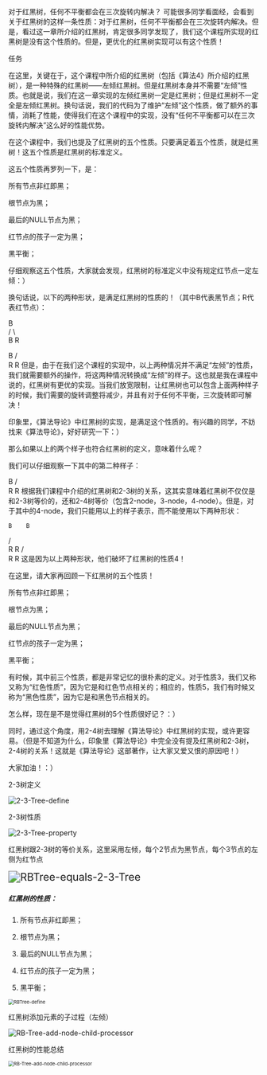 对于红黑树，任何不平衡都会在三次旋转内解决？
可能很多同学看面经，会看到关于红黑树的这样一条性质：对于红黑树，任何不平衡都会在三次旋转内解决。但是，看过这一章所介绍的红黑树，肯定很多同学发现了，我们这个课程所实现的红黑树是没有这个性质的。但是，更优化的红黑树实现可以有这个性质！

任务

在这里，关键在于，这个课程中所介绍的红黑树（包括《算法4》所介绍的红黑树），是一种特殊的红黑树――左倾红黑树。但是红黑树本身并不需要“左倾”性质。也就是说，我们在这一章实现的左倾红黑树一定是红黑树；但是红黑树不一定全是左倾红黑树。换句话说，我们的代码为了维护“左倾”这个性质，做了额外的事情，消耗了性能，使得我们在这个课程中的实现，没有“任何不平衡都可以在三次旋转内解决”这么好的性能优势。

在这个课程中，我们也提及了红黑树的五个性质。只要满足着五个性质，就是红黑树！这五个性质是红黑树的标准定义。

这五个性质再罗列一下，是：

所有节点非红即黑；

根节点为黑；

最后的NULL节点为黑；

红节点的孩子一定为黑；

黑平衡；

仔细观察这五个性质，大家就会发现，红黑树的标准定义中没有规定红节点一定左倾：）

换句话说，以下的两种形状，是满足红黑树的性质的！（其中B代表黑节点；R代表红节点）：

   B            
 /   \          
B     R

   B
 /   \
R     R
但是，由于在我们这个课程的实现中，以上两种情况并不满足“左倾”的性质，我们就需要额外的操作，将这两种情况转换成“左倾”的样子。这也就是我在课程中说的，红黑树有更优的实现。当我们放宽限制，让红黑树也可以包含上面两种样子的时候，我们需要的旋转调整将减少，并且有对于任何不平衡，三次旋转即可解决！

印象里，《算法导论》中红黑树的实现，是满足这个性质的。有兴趣的同学，不妨找来《算法导论》，好好研究一下：）

那么如果以上的两个样子也符合红黑树的定义，意味着什么呢？

我们可以仔细观察一下其中的第二种样子：

   B
 /   \
R     R
根据我们课程中介绍的红黑树和2-3树的关系，这其实意味着红黑树不仅仅是和2-3树等价的，还和2-4树等价（包含2-node，3-node，4-node）。但是，对于其中的4-node，我们只能用以上的样子表示，而不能使用以下两种形状：

    B    B   
   /      \
  R        R
 /          \
R            R
这是因为以上两种形状，他们破坏了红黑树的性质4！

在这里，请大家再回顾一下红黑树的五个性质！

所有节点非红即黑；

根节点为黑；

最后的NULL节点为黑；

红节点的孩子一定为黑；

黑平衡；

有时候，其中前三个性质，都是非常记忆的很朴素的定义。对于性质3，我们又称又称为“红色性质”，因为它是和红色节点相关的；相应的，性质5，我们有时候又称为“黑色性质”，因为它是和黑色节点相关的。

怎么样，现在是不是觉得红黑树的5个性质很好记？：）

同时，通过这个角度，用2-4树去理解《算法导论》中红黑树的实现，或许更容易。（但是不知道为什么，印象里《算法导论》中完全没有提及红黑树和2-3树，2-4树的关系！这就是《算法导论》这部著作，让大家又爱又恨的原因吧！）

大家加油！：）



2-3树定义

![2-3-Tree-define](03-The-Equivalence-of-RBTree-and-2-3-Tree/2-3-Tree-define.png)

2-3树性质

![2-3-Tree-property](03-The-Equivalence-of-RBTree-and-2-3-Tree/2-3-Tree-property.png)

红黑树跟2-3树的等价关系，这里采用左倾，每个2节点为黑节点，每个3节点的左侧为红节点

<img src="03-The-Equivalence-of-RBTree-and-2-3-Tree/RBTree-equals-2-3-Tree.png" alt="RBTree-equals-2-3-Tree" style="zoom:150%;" />

##### 红黑树的性质：

1. 所有节点非红即黑；

2. 根节点为黑；

3. 最后的NULL节点为黑；

4. 红节点的孩子一定为黑；

5. 黑平衡；

<img src="03-The-Equivalence-of-RBTree-and-2-3-Tree/RBTree-define.png" alt="RBTree-define" style="zoom:67%;" />

红黑树添加元素的子过程（左倾）

![RB-Tree-add-node-child-processor](07-Adding-Elements-in-Red-Black-Tree/RB-Tree-add-node-child-processor.png)

红黑树的性能总结

<img src="08-The-Performance-of-Red-Black-Tree/RB-Tree-performance.png" alt="RB-Tree-add-node-child-processor" style="zoom:67%;" />